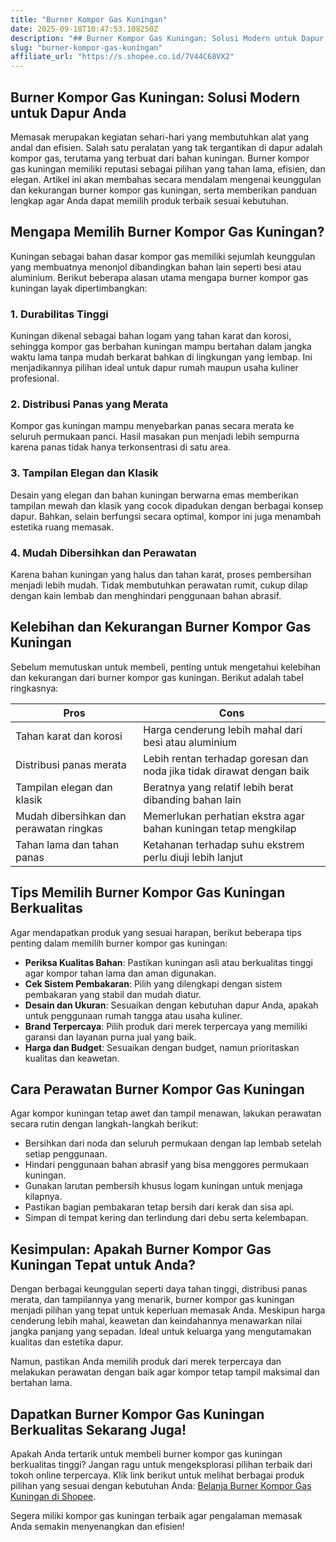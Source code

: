 ```yaml
---
title: "Burner Kompor Gas Kuningan"
date: 2025-09-18T10:47:53.108250Z
description: "## Burner Kompor Gas Kuningan: Solusi Modern untuk Dapur Anda..."
slug: "burner-kompor-gas-kuningan"
affiliate_url: "https://s.shopee.co.id/7V44C68VX2"
---
```

## Burner Kompor Gas Kuningan: Solusi Modern untuk Dapur Anda

Memasak merupakan kegiatan sehari-hari yang membutuhkan alat yang andal dan efisien. Salah satu peralatan yang tak tergantikan di dapur adalah kompor gas, terutama yang terbuat dari bahan kuningan. Burner kompor gas kuningan memiliki reputasi sebagai pilihan yang tahan lama, efisien, dan elegan. Artikel ini akan membahas secara mendalam mengenai keunggulan dan kekurangan burner kompor gas kuningan, serta memberikan panduan lengkap agar Anda dapat memilih produk terbaik sesuai kebutuhan.

## Mengapa Memilih Burner Kompor Gas Kuningan?

Kuningan sebagai bahan dasar kompor gas memiliki sejumlah keunggulan yang membuatnya menonjol dibandingkan bahan lain seperti besi atau aluminium. Berikut beberapa alasan utama mengapa burner kompor gas kuningan layak dipertimbangkan:

### 1. Durabilitas Tinggi

Kuningan dikenal sebagai bahan logam yang tahan karat dan korosi, sehingga kompor gas berbahan kuningan mampu bertahan dalam jangka waktu lama tanpa mudah berkarat bahkan di lingkungan yang lembap. Ini menjadikannya pilihan ideal untuk dapur rumah maupun usaha kuliner profesional.

### 2. Distribusi Panas yang Merata

Kompor gas kuningan mampu menyebarkan panas secara merata ke seluruh permukaan panci. Hasil masakan pun menjadi lebih sempurna karena panas tidak hanya terkonsentrasi di satu area.

### 3. Tampilan Elegan dan Klasik

Desain yang elegan dan bahan kuningan berwarna emas memberikan tampilan mewah dan klasik yang cocok dipadukan dengan berbagai konsep dapur. Bahkan, selain berfungsi secara optimal, kompor ini juga menambah estetika ruang memasak.

### 4. Mudah Dibersihkan dan Perawatan

Karena bahan kuningan yang halus dan tahan karat, proses pembersihan menjadi lebih mudah. Tidak membutuhkan perawatan rumit, cukup dilap dengan kain lembab dan menghindari penggunaan bahan abrasif.

## Kelebihan dan Kekurangan Burner Kompor Gas Kuningan

Sebelum memutuskan untuk membeli, penting untuk mengetahui kelebihan dan kekurangan dari burner kompor gas kuningan. Berikut adalah tabel ringkasnya:

| **Pros**                                | **Cons**                                    |
|-----------------------------------------|--------------------------------------------|
| Tahan karat dan korosi                | Harga cenderung lebih mahal dari besi atau aluminium |
| Distribusi panas merata               | Lebih rentan terhadap goresan dan noda jika tidak dirawat dengan baik |
| Tampilan elegan dan klasik           | Beratnya yang relatif lebih berat dibanding bahan lain |
| Mudah dibersihkan dan perawatan ringkas | Memerlukan perhatian ekstra agar bahan kuningan tetap mengkilap |
| Tahan lama dan tahan panas           | Ketahanan terhadap suhu ekstrem perlu diuji lebih lanjut |

## Tips Memilih Burner Kompor Gas Kuningan Berkualitas

Agar mendapatkan produk yang sesuai harapan, berikut beberapa tips penting dalam memilih burner kompor gas kuningan:

- **Periksa Kualitas Bahan**: Pastikan kuningan asli atau berkualitas tinggi agar kompor tahan lama dan aman digunakan.
- **Cek Sistem Pembakaran**: Pilih yang dilengkapi dengan sistem pembakaran yang stabil dan mudah diatur.
- **Desain dan Ukuran**: Sesuaikan dengan kebutuhan dapur Anda, apakah untuk penggunaan rumah tangga atau usaha kuliner.
- **Brand Terpercaya**: Pilih produk dari merek terpercaya yang memiliki garansi dan layanan purna jual yang baik.
- **Harga dan Budget**: Sesuaikan dengan budget, namun prioritaskan kualitas dan keawetan.

## Cara Perawatan Burner Kompor Gas Kuningan

Agar kompor kuningan tetap awet dan tampil menawan, lakukan perawatan secara rutin dengan langkah-langkah berikut:

- Bersihkan dari noda dan seluruh permukaan dengan lap lembab setelah setiap penggunaan.
- Hindari penggunaan bahan abrasif yang bisa menggores permukaan kuningan.
- Gunakan larutan pembersih khusus logam kuningan untuk menjaga kilapnya.
- Pastikan bagian pembakaran tetap bersih dari kerak dan sisa api.
- Simpan di tempat kering dan terlindung dari debu serta kelembapan.

## Kesimpulan: Apakah Burner Kompor Gas Kuningan Tepat untuk Anda?

Dengan berbagai keunggulan seperti daya tahan tinggi, distribusi panas merata, dan tampilannya yang menarik, burner kompor gas kuningan menjadi pilihan yang tepat untuk keperluan memasak Anda. Meskipun harga cenderung lebih mahal, keawetan dan keindahannya menawarkan nilai jangka panjang yang sepadan. Ideal untuk keluarga yang mengutamakan kualitas dan estetika dapur.

Namun, pastikan Anda memilih produk dari merek terpercaya dan melakukan perawatan dengan baik agar kompor tetap tampil maksimal dan bertahan lama.

## Dapatkan Burner Kompor Gas Kuningan Berkualitas Sekarang Juga!

Apakah Anda tertarik untuk membeli burner kompor gas kuningan berkualitas tinggi? Jangan ragu untuk mengeksplorasi pilihan terbaik dari tokoh online terpercaya. Klik link berikut untuk melihat berbagai produk pilihan yang sesuai dengan kebutuhan Anda: [Belanja Burner Kompor Gas Kuningan di Shopee](https://s.shopee.co.id/7V44C68VX2).

Segera miliki kompor gas kuningan terbaik agar pengalaman memasak Anda semakin menyenangkan dan efisien!